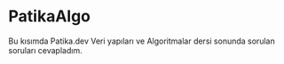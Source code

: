 # PatikaAlgo
Bu kısımda Patika.dev Veri yapıları ve Algoritmalar dersi sonunda sorulan soruları cevapladım.
